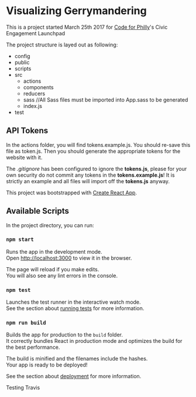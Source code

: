 # Visualizing Gerrymandering


This is a project started March 25th 2017 for [Code for Philly](https://codeforphilly.org/)'s Civic Engagement Launchpad

The project structure is layed out as following:
- config
- public
- scripts
- src
  - actions
  - components
  - reducers
  - sass //All Sass files must be imported into App.sass to be generated
  - index.js
- test

## API Tokens

In the actions folder, you will find tokens.example.js. You should re-save this file as token.js. Then you should generate the appropriate tokens for the website with it.

The *.gitignore* has been configured to ignore the __tokens.js__, please for your own security do not commit any tokens in the __tokens.example.js__! It is strictly an example and all files will import off the __tokens.js__ anyway.

This project was bootstrapped with [Create React App](https://github.com/facebookincubator/create-react-app).

## Available Scripts

In the project directory, you can run:

### `npm start`

Runs the app in the development mode.<br>
Open [http://localhost:3000](http://localhost:3000) to view it in the browser.

The page will reload if you make edits.<br>
You will also see any lint errors in the console.

### `npm test`

Launches the test runner in the interactive watch mode.<br>
See the section about [running tests](#running-tests) for more information.

### `npm run build`

Builds the app for production to the `build` folder.<br>
It correctly bundles React in production mode and optimizes the build for the best performance.

The build is minified and the filenames include the hashes.<br>
Your app is ready to be deployed!

See the section about [deployment](#deployment) for more information.

Testing Travis
